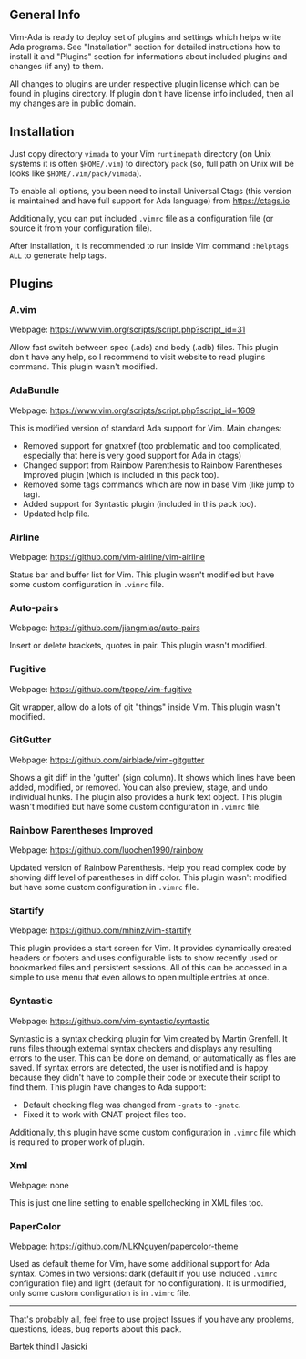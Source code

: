 ## General Info

Vim-Ada is ready to deploy set of plugins and settings which helps write Ada
programs. See "Installation" section for detailed instructions how to install
it and "Plugins" section for informations about included plugins and changes
(if any) to them.

All changes to plugins are under respective plugin license which can be found
in plugins directory. If plugin don't have license info included, then all my
changes are in public domain.

## Installation

Just copy directory `vimada` to your Vim `runtimepath` directory (on Unix
systems it is often `$HOME/.vim`) to directory `pack` (so, full path on Unix
will be looks like `$HOME/.vim/pack/vimada`).

To enable all options, you been need to install Universal Ctags (this version
is maintained and have full support for Ada language) from https://ctags.io

Additionally, you can put included `.vimrc` file as a configuration file (or
source it from your configuration file).

After installation, it is recommended to run inside Vim command `:helptags
ALL` to generate help tags.

## Plugins

### A.vim

Webpage: https://www.vim.org/scripts/script.php?script_id=31

Allow fast switch between spec (.ads) and body (.adb) files. This plugin don't
have any help, so I recommend to visit website to read plugins command. This
plugin wasn't modified.

### AdaBundle

Webpage: https://www.vim.org/scripts/script.php?script_id=1609

This is modified version of standard Ada support for Vim. Main changes:

- Removed support for gnatxref (too problematic and too complicated,
  especially that here is very good support for Ada in ctags)
- Changed support from Rainbow Parenthesis to Rainbow Parentheses Improved
  plugin (which is included in this pack too).
- Removed some tags commands which are now in base Vim (like jump to tag).
- Added support for Syntastic plugin (included in this pack too).
- Updated help file.

### Airline

Webpage: https://github.com/vim-airline/vim-airline

Status bar and buffer list for Vim. This plugin wasn't modified but have some
custom configuration in `.vimrc` file.

### Auto-pairs

Webpage: https://github.com/jiangmiao/auto-pairs

Insert or delete brackets, quotes in pair. This plugin wasn't modified.

### Fugitive

Webpage: https://github.com/tpope/vim-fugitive

Git wrapper, allow do a lots of git "things" inside Vim. This plugin wasn't
modified.

### GitGutter

Webpage: https://github.com/airblade/vim-gitgutter

Shows a git diff in the 'gutter' (sign column). It shows which lines have been
added, modified, or removed. You can also preview, stage, and undo individual
hunks. The plugin also provides a hunk text object. This plugin wasn't
modified but have some custom configuration in `.vimrc` file.

### Rainbow Parentheses Improved

Webpage: https://github.com/luochen1990/rainbow

Updated version of Rainbow Parenthesis. Help you read complex code by showing
diff level of parentheses in diff color. This plugin wasn't modified but have
some custom configuration in `.vimrc` file.

### Startify

Webpage: https://github.com/mhinz/vim-startify

This plugin provides a start screen for Vim. It provides dynamically created
headers or footers and uses configurable lists to show recently used or
bookmarked files and persistent sessions. All of this can be accessed in a
simple to use menu that even allows to open multiple entries at once.

### Syntastic

Webpage: https://github.com/vim-syntastic/syntastic

Syntastic is a syntax checking plugin for Vim created by Martin Grenfell. It
runs files through external syntax checkers and displays any resulting errors
to the user. This can be done on demand, or automatically as files are saved.
If syntax errors are detected, the user is notified and is happy because they
didn't have to compile their code or execute their script to find them. This
plugin have changes to Ada support:

- Default checking flag was changed from `-gnats` to `-gnatc`.
- Fixed it to work with GNAT project files too.

Additionally, this plugin have some custom configuration in `.vimrc` file
which is required to proper work of plugin.

### Xml

Webpage: none

This is just one line setting to enable spellchecking in XML files too.

### PaperColor

Webpage: https://github.com/NLKNguyen/papercolor-theme

Used as default theme for Vim, have some additional support for Ada syntax.
Comes in two versions: dark (default if you use included `.vimrc`
configuration file) and light (default for no configuration). It is unmodified,
only some custom configuration is in `.vimrc` file.

-------

That's probably all, feel free to use project Issues if you have any
problems, questions, ideas, bug reports about this pack.

Bartek thindil Jasicki
